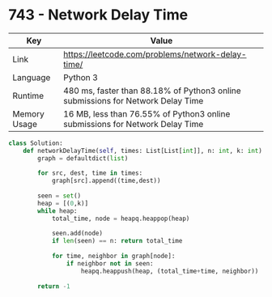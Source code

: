# 743 - Network Delay Time

| Key | Value |
| --- | ----- |
| Link | https://leetcode.com/problems/network-delay-time/
| Language | Python 3
| Runtime | 480 ms, faster than 88.18% of Python3 online submissions for Network Delay Time
| Memory Usage | 16 MB, less than 76.55% of Python3 online submissions for Network Delay Time

```python
class Solution:
    def networkDelayTime(self, times: List[List[int]], n: int, k: int) -> int:
        graph = defaultdict(list)
        
        for src, dest, time in times:
            graph[src].append((time,dest))
            
        seen = set()
        heap = [(0,k)]
        while heap:
            total_time, node = heapq.heappop(heap)
            
            seen.add(node)
            if len(seen) == n: return total_time
            
            for time, neighbor in graph[node]:
                if neighbor not in seen:
                    heapq.heappush(heap, (total_time+time, neighbor))
            
        return -1
```
